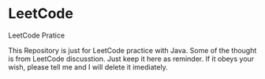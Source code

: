 # LeetCode
LeetCode Pratice

This Repository is just for LeetCode practice with Java.
Some of the thought is from LeetCode discusstion.
Just keep it here as reminder.
If it obeys your wish, please tell me and I will delete it imediately.

